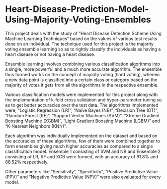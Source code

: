 # Heart-Disease-Prediction-Model-Using-Majority-Voting-Ensembles

This project deals with the study of “Heart Disease Detection Scheme Using Machine Learning Techniques” based on the values of various test results done on an individual. The technique used for this project is the majority voting ensemble learning so as to rightly classify the individuals as having a heart disease or not having a heart disease.

Ensemble learning involves combining various classification algorithms into a single, more powerful and a much more accurate algorithm. The ensemble thus formed works on the concept of majority voting (hard voting), wherein a new data point is classified into a certain class or category based on the majority of votes it gets from all the algorithms in the respective ensemble.

Various classification models were implemented for this project along with the implementation of k-fold cross validation and hyper-parameter tuning so as to get better accuracies over the test data. The algorithms implemented were, “Logistic Regression (LR)”, “Naïve Bayes (NB)”, “Decision Tree (DT)”, “Random Forest (RF)”, “Support Vector Machines (SVM)”, “Xtreme Gradient Boosting Machine (XGBM)”, “Light Gradient Boosting Machine (LGBM)” and “K-Nearest Neighbors (KNN)”.

Each algorithm was individually implemented on the dataset and based on the accuracies of these algorithms, few of them were combined together to form ensembles giving much higher accuracies as compared to a single classification model. 
Ensemble 1 consisting of SVM and NB and Ensemble 2 consisting of LR, RF and XGB were formed, with an accuracy of 91.8% and 88.52% respectively.

Other parameters like “Sensitivity”, “Specificity”, “Positive Predictive Value (PPV)” and “Negative Predictive Value (NPV)” were also evaluated for every model.

